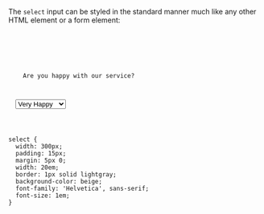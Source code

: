 The `select` input can be styled in the
standard manner much like any other HTML element
or a form element:

<codeblock language="css" type="lesson">
<code>
<panel language="html">
<form>
  <p>
    Are you happy with our service?
  </p>
  <select name="review">
    <option value="5">Very Happy</option>
    <option value="4">Satisfied</option>
    <option value="3">Neutral</option>
    <option value="2">Unhappy</option>
    <option value="1">Disappointed</option>
  </select>
</form>
</panel>
<panel language="css">
select {
  width: 300px;
  padding: 15px;
  margin: 5px 0;
  width: 20em;
  border: 1px solid lightgray;
  background-color: beige;
  font-family: 'Helvetica', sans-serif;
  font-size: 1em;
}
</panel>
</code>
</codeblock>